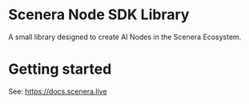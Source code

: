 # Scenera Node SDK Library

A small library designed to create AI Nodes in the Scenera Ecosystem.

# Getting started

See: https://docs.scenera.live